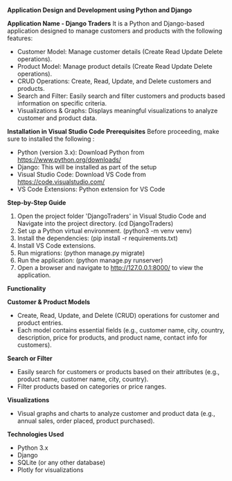 **Application Design and Development using Python and Django**

**Application Name - Django Traders**
It is a Python and Django-based application designed to manage customers and products with the following features:
  - Customer Model: Manage customer details (Create Read Update Delete operations).
  - Product Model: Manage product details (Create Read Update Delete operations).
  - CRUD Operations: Create, Read, Update, and Delete customers and products.
  - Search and Filter: Easily search and filter customers and products based information on specific criteria.
  - Visualizations & Graphs: Displays meaningful visualizations to analyze customer and product data.

**Installation in Visual Studio Code**
**Prerequisites**
Before proceeding, make sure to installed the following : 
  - Python (version 3.x): Download Python from https://www.python.org/downloads/
  - Django: This will be installed as part of the setup 
  - Visual Studio Code: Download VS Code from https://code.visualstudio.com/
  - VS Code Extensions: Python extension for VS Code

**Step-by-Step Guide**
1. Open the project folder 'DjangoTraders' in Visual Studio Code and Navigate into the project directory. (cd DjangoTraders)
2. Set up a Python virtual environment. (python3 -m venv venv)
3. Install the dependencies: (pip install -r requirements.txt)
4. Install VS Code extensions.
5. Run migrations: (python manage.py migrate)
6. Run the application: (python manage.py runserver)
7. Open a browser and navigate to http://127.0.0.1:8000/ to view the application.

**Functionality**

  **Customer & Product Models**
  - Create, Read, Update, and Delete (CRUD) operations for customer and product entries.
  - Each model contains essential fields (e.g., customer name, city, country, description, price for products, and product name, contact info for customers).

  **Search or Filter**
  - Easily search for customers or products based on their attributes (e.g., product name, customer name, city, country).
  - Filter products based on categories or price ranges.

  **Visualizations**
  - Visual graphs and charts to analyze customer and product data (e.g., annual sales, order placed, product purchased).

**Technologies Used**
  - Python 3.x
  - Django
  - SQLite (or any other database)
  - Plotly for visualizations
